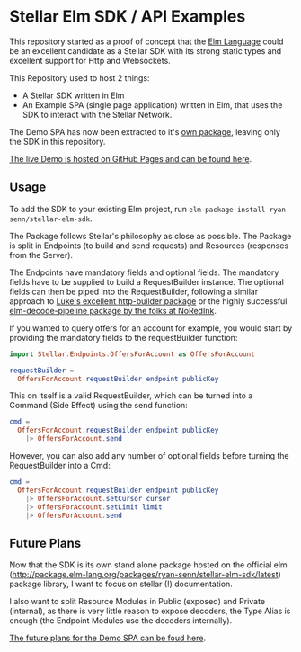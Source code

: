 # Stellar Elm SDK / API Examples

This repository started as a proof of concept that the [Elm Language](http://elm-lang.org) could be an excellent candidate as a Stellar SDK with its strong static types and excellent support for Http and Websockets.

This Repository used to host 2 things:
- A Stellar SDK written in Elm
- An Example SPA (single page application) written in Elm, that uses the SDK to interact with the Stellar Network.

The Demo SPA has now been extracted to it's [own package](https://github.com/ryan-senn/stellar-elm-demo), leaving only the SDK in this repository.

[The live Demo is hosted on GitHub Pages and can be found here](https://ryan-senn.github.io/stellar-elm-demo/).

## Usage

To add the SDK to your existing Elm project, run `elm package install ryan-senn/stellar-elm-sdk`.

The Package follows Stellar's philosophy as close as possible. The Package is split in Endpoints (to build and send requests) and Resources (responses from the Server).

The Endpoints have mandatory fields and optional fields. The mandatory fields have to be supplied to build a RequestBuilder instance. The optional fields can then be piped into the RequestBuilder, following a similar approach to [Luke's excellent http-builder package](https://github.com/lukewestby/elm-http-builder) or the highly successful [elm-decode-pipeline package by the folks at NoRedInk](https://github.com/NoRedInk/elm-decode-pipeline).

If you wanted to query offers for an account for example, you would start by providing the mandatory fields to the requestBuilder function:

```elm
import Stellar.Endpoints.OffersForAccount as OffersForAccount

requestBuilder =
  OffersForAccount.requestBuilder endpoint publicKey
```

This on itself is a valid RequestBuilder, which can be turned into a Command (Side Effect) using the send function:

```elm
cmd =
  OffersForAccount.requestBuilder endpoint publicKey
    |> OffersForAccount.send
```

However, you can also add any number of optional fields before turning the RequestBuilder into a Cmd:

```elm
cmd =
  OffersForAccount.requestBuilder endpoint publicKey
    |> OffersForAccount.setCursor cursor
    |> OffersForAccount.setLimit limit
    |> OffersForAccount.send
```   

## Future Plans

Now that the SDK is its own stand alone package hosted on the official elm (http://package.elm-lang.org/packages/ryan-senn/stellar-elm-sdk/latest) package library, I want to focus on stellar (!) documentation.

I also want to split Resource Modules in Public (exposed) and Private (internal), as there is very little reason to expose decoders, the Type Alias is enough (the Endpoint Modules use the decoders internally).

[The future plans for the Demo SPA can be foud here](https://github.com/ryan-senn/stellar-elm-demo).
